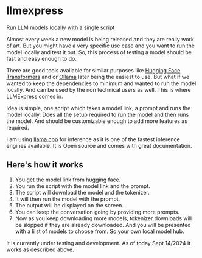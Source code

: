 # llmexpress
Run LLM models locally with a single script




Almost every week a new model is being released and they are really work of art. But you might have a very specific use case and you want to run the model locally and test it out. So, this process of testing a model should be fast and easy enough to do.

There are good tools available for similar purposes like [Hugging Face Transformers](https://huggingface.co/transformers/) and or [Ollama](https://ollama.com/) later being the easiest to use. But what if we wanted to keep the dependencies to minimum and wanted to run the model locally. And can be used by the non technical users as well. This is where LLMExpress comes in.


Idea is simple, one script which takes a model link, a prompt and runs the model locally. Does all the setup required to run the model and then runs the model. And should be customizable enough to add more features as required.


I am using [llama.cpp](https://github.com/ggerganov/llama.cpp) for inference as it is one of the fastest inference engines available. It is Open source and comes with great documentation. 


## Here's how it works
1. You get the model link from hugging face.
2. You run the script with the model link and the prompt.
3. The script will download the model and the tokenizer.
4. It will then run the model with the prompt.
5. The output will be displayed on the screen.
6. You can keep the conversation going by providing more prompts.
7. Now as you keep downloading more models, tokenizer downloads will be skipped if they are already downloaded. And you will be presented with a li st of models to choose from. So your own local model hub.


It is currently under testing and development. As of today Sept 14/2024 it works as described above. 
